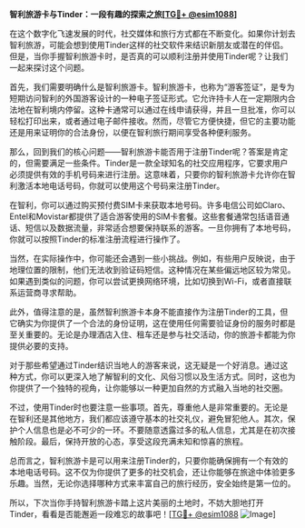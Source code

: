 **智利旅游卡与Tinder：一段有趣的探索之旅[[TG💪+ @esim1088](https://t.me/s/esim1088)]**

在这个数字化飞速发展的时代，社交媒体和旅行方式都在不断变化。如果你计划去智利旅游，可能会想到使用Tinder这样的社交软件来结识新朋友或潜在的伴侣。但是，当你手握智利旅游卡时，是否真的可以顺利注册并使用Tinder呢？让我们一起来探讨这个问题。

首先，我们需要明确什么是智利旅游卡。智利旅游卡，也称为“游客签证”，是专为短期访问智利的外国游客设计的一种电子签证形式。它允许持卡人在一定期限内合法地在智利境内停留。这种卡通常可以通过在线申请获得，并且一旦批准，你可以轻松打印出来，或者通过电子邮件接收。然而，尽管它方便快捷，但它的主要功能还是用来证明你的合法身份，以便在智利旅行期间享受各种便利服务。

那么，回到我们的核心问题——智利旅游卡能否用于注册Tinder呢？答案是肯定的，但需要满足一些条件。Tinder是一款全球知名的社交应用程序，它要求用户必须提供有效的手机号码来进行注册。这意味着，只要你的智利旅游卡允许你在智利激活本地电话号码，你就可以使用这个号码来注册Tinder。

在智利，你可以通过购买预付费SIM卡来获取本地号码。许多电信公司如Claro、Entel和Movistar都提供了适合游客使用的SIM卡套餐。这些套餐通常包括语音通话、短信以及数据流量，非常适合想要保持联系的游客。一旦你拥有了本地号码，你就可以按照Tinder的标准注册流程进行操作了。

当然，在实际操作中，你可能还会遇到一些小挑战。例如，有些用户反映说，由于地理位置的限制，他们无法收到验证码短信。这种情况在某些偏远地区较为常见。如果遇到类似的问题，你可以尝试更换网络环境，比如切换到Wi-Fi，或者直接联系运营商寻求帮助。

此外，值得注意的是，虽然智利旅游卡本身不能直接作为注册Tinder的工具，但它确实为你提供了一个合法的身份证明，这在使用任何需要验证身份的服务时都是至关重要的。无论是办理酒店入住、租车还是参与社交活动，你的旅游卡都能为你提供必要的支持。

对于那些希望通过Tinder结识当地人的游客来说，这无疑是一个好消息。通过这种方式，你可以更深入地了解智利的文化、风俗习惯以及生活方式。同时，这也为你提供了一个独特的视角，让你能够以一种更加自然的方式融入当地的社交圈。

不过，使用Tinder时也要注意一些事项。首先，尊重他人是非常重要的。无论是在智利还是其他地方，我们都应该遵守基本的社交礼仪，避免冒犯他人。其次，保护个人信息也是必不可少的一环。不要随意透露过多的私人信息，尤其是在初次接触阶段。最后，保持开放的心态，享受这段充满未知和惊喜的旅程。

总而言之，智利旅游卡是可以用来注册Tinder的，只要你能确保拥有一个有效的本地电话号码。这不仅为你提供了更多的社交机会，还让你能够在旅途中体验更多乐趣。当然，无论你选择哪种方式来丰富自己的旅行经历，安全始终是第一位的。

所以，下次当你手持智利旅游卡踏上这片美丽的土地时，不妨大胆地打开Tinder，看看是否能邂逅一段难忘的故事吧！[[TG💪+ @esim1088](https://t.me/s/esim1088) ![Image](https://i.postimg.cc/4NQfJmqS/Snipaste-2025-05-13-00-14-12.png)]